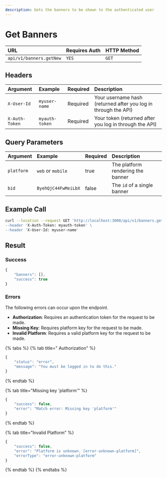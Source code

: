 ```yaml
---
description: Gets the banners to be shown to the authenticated user
---
```


# Get Banners

| URL | Requires Auth | HTTP Method |
| :--- | :--- | :--- |
| `api/v1/banners.getNew` | `YES` | `GET` |

## Headers

| Argument | Example | Required | Description |
| :--- | :--- | :--- | :--- |
| `X-User-Id` | `myuser-name` | Required | Your username hash \(returned after you log in through the API\) |
| `X-Auth-Token` | `myauth-token` | Required | Your token \(returned after you log in through the API\) |

## Query Parameters

| Argument | Example | Required | Description |
| :--- | :--- | :--- | :--- |
| `platform` | `web` or `mobile` | true | The platform rendering the banner |
| `bid` | `ByehQjC44FwMeiLbX` | false | The `id` of a single banner |

## Example Call

```bash
curl --location --request GET 'http://localhost:3000/api/v1/banners.getNew?platform=web&bid=ByehQjC44FwMeiLbX\
--header 'X-Auth-Token: myauth-token' \
--header 'X-User-Id: myuser-name'
```

## Result

### Success

```javascript
{
    "banners": [],
    "success": true
}
```

### Errors

The following errors can occur upon the endpoint.

* **Authorization**: Requires an authentication token for the request to be made.
* **Missing Key**: Requires platform key for the request to be made.
* **Invalid Platform**: Requires a valid platform key for the request to be made.

{% tabs %}
{% tab title=" Authorization" %}
```javascript
{
    "status": "error",
    "message": "You must be logged in to do this."
}
```
{% endtab %}

{% tab title="Missing key \'platform\'" %}
```javascript
{
    "success": false,
    "error": "Match error: Missing key 'platform'"
}
```
{% endtab %}

{% tab title="Invalid Platform" %}
```javascript
{
    "success": false,
    "error": "Platform is unknown. [error-unknown-platform]",
    "errorType": "error-unknown-platform"
}
```
{% endtab %}
{% endtabs %}

